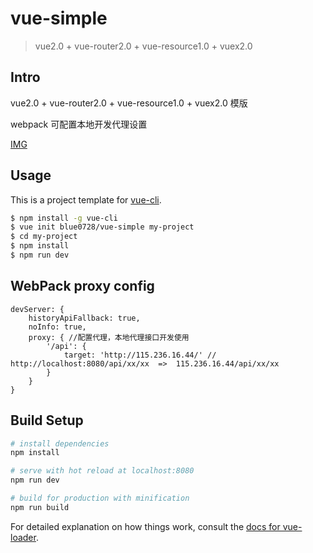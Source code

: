# vue-simple

> vue2.0 + vue-router2.0 + vue-resource1.0 + vuex2.0

## Intro

vue2.0 + vue-router2.0 + vue-resource1.0 + vuex2.0 模版

webpack 可配置本地开发代理设置

[IMG](http://img.haimi.com/FjuICepS0t7nUglBlEgQ-XU0il5L)

## Usage

This is a project template for [vue-cli](https://github.com/vuejs/vue-cli). 

``` bash
$ npm install -g vue-cli
$ vue init blue0728/vue-simple my-project
$ cd my-project
$ npm install
$ npm run dev
```

## WebPack proxy config

``` 
devServer: {
    historyApiFallback: true,
    noInfo: true,
    proxy: { //配置代理，本地代理接口开发使用
        '/api': {
            target: 'http://115.236.16.44/' //  http://localhost:8080/api/xx/xx  =>  115.236.16.44/api/xx/xx 
        }
    }
}
```

## Build Setup

``` bash
# install dependencies
npm install

# serve with hot reload at localhost:8080
npm run dev

# build for production with minification
npm run build
```

For detailed explanation on how things work, consult the [docs for vue-loader](http://vuejs.github.io/vue-loader).
